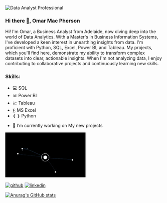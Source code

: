 ![Data Analyst Professional](https://miro.medium.com/v2/resize:fit:720/format:webp/1*itnu08my930ujZGg_7HeLw.gif)

### Hi there 👋, Omar Mac Pherson

Hi! I'm Omar, a Business Analyst from Adelaide, now diving deep into the world of Data Analytics. With a Master's in Business Information Systems, I've developed a keen interest in unearthing insights from data. I'm proficient with Python, SQL, Excel, Power BI, and Tableau. My projects, which you'll find here, demonstrate my ability to transform complex datasets into clear, actionable insights. When I'm not analyzing data, I enjoy contributing to collaborative projects and continuously learning new skills.

### Skills: 

* 💻 SQL
* 📊 Power BI
* 📈 Tableau
* ⨊  MS Excel
* ❨❩ Python

- 🔭 I’m currently working on My new projects 

<img src="https://github.com/OmarMacPherson/OmarMacPherson/blob/main/giphy.webp" width="256" />

[<img src='https://cdn.jsdelivr.net/npm/simple-icons@3.0.1/icons/github.svg' alt='github' height='40'>](https://github.com/OmarMacPherson)  [<img src='https://cdn.jsdelivr.net/npm/simple-icons@3.0.1/icons/linkedin.svg' alt='linkedin' height='40'>](https://www.linkedin.com/in/omaralan/)  


[![Anurag's GitHub stats](https://github-readme-stats.vercel.app/api?username=OmarMacPherson)](https://github.com/anuraghazra/github-readme-stats)
